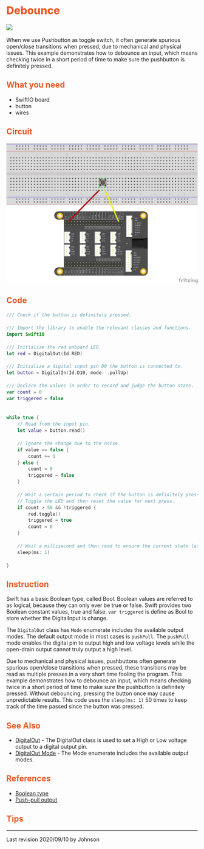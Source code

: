 # <span style="color:#EA5823;font-weight:800">Debounce</span>

![](../../.gitbook/assets/Debounce/Debounce.gif)

When we use Pushbutton as toggle switch, it often generate spurious open/close transitions when pressed, due to mechanical and physical issues. This example demonstrates how to debounce an input, which means checking twice in a short period of time to make sure the pushbutton is definitely pressed.

## <span style="color:#EA5823;font-weight:700">What you need</span>

- SwiftIO board
- button
- wires

## <span style="color:#EA5823;font-weight:700">Circuit</span>

![](../../.gitbook/assets/Debounce/../ButtoncontrolLED/ButtoncontrolLED_bb.png)

## <span style="color:#EA5823;font-weight:700">Code</span>


```swift
/// Check if the button is definitely pressed.

/// Import the library to enable the relevant classes and functions.
import SwiftIO

/// Initialize the red onboard LED.
let red = DigitalOut(Id.RED)

/// Initialize a digital input pin D0 the button is connected to.
let button = DigitalIn(Id.D10, mode: .pullUp)

/// Declare the values in order to record and judge the button state.
var count = 0
var triggered = false


while true {
    // Read from the input pin.
    let value = button.read()
    
    // Ignore the change due to the noise.
    if value == false {
        count += 1
    } else {
        count = 0
        triggered = false
    }
    
    // Wait a certain period to check if the button is definitely pressed. 
    // Toggle the LED and then reset the value for next press.
    if count > 50 && !triggered {
        red.toggle()
        triggered = true
        count = 0
    }
    
    // Wait a millisecond and then read to ensure the current state last for enough time. 
    sleep(ms: 1)

}
```

## <span style="color:#EA5823;font-weight:700">Instruction</span>

Swift has a basic Boolean type, called Bool. Boolean values are referred to as logical, because they can only ever be true or false. Swift provides two Boolean constant values, true and false. `var triggered` is define as Bool to store whether the DigitalInput is change.

The `DigitalOut` class has `Mode` enumerate includes the available output modes. The default output mode in most cases is `pushPull`. The `pushPull` mode enables the digital pin to output high and low voltage levels while the open-drain output cannot truly output a high level.

Due to mechanical and physical issues, pushbuttons often generate spurious open/close transitions when pressed, these transitions may be read as multiple presses in a very short time fooling the program. This example demonstrates how to debounce an input, which means checking twice in a short period of time to make sure the pushbutton is definitely pressed. Without debouncing, pressing the button once may cause unpredictable results. This code uses the `sleep(ms: 1)` 50 times to keep track of the time passed since the button was pressed.


## <span style="color:#EA5823;font-weight:700">See Also</span>

- [DigitalOut](https://swiftioapi.madmachine.io/Classes/DigitalOut.html) - The DigitalOut class is used to set a High or Low voltage output to a digital output pin. 
- [DigitalOut Mode](https://swiftioapi.madmachine.io/Classes/DigitalOut/Mode.html) - The Mode enumerate includes the available output modes.

## <span style="color:#EA5823;font-weight:700">References</span>

- [Boolean type](https://docs.swift.org/swift-book/LanguageGuide/TheBasics.html)
- [Push–pull output](https://en.wikipedia.org/wiki/Push%E2%80%93pull_output)

## <span style="color:#EA5823;font-weight:700">Tips</span>


---
Last revision 2020/09/10 by Johnson